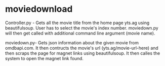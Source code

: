# moviedownload
Controller.py - Gets all the movie title from the home page yts.ag using beautifulsoup. User has to select the movie's index number. moviedown.py will then get called with additional command line argument (movie name).

moviedown.py- Gets json information about the given movie from omdbapi.com. It then contructs the movie's url (yts.ag/movie-url-here) and then scraps the page for magnet links using beautifulsoup. It then calles the system to open the magnet link found.
